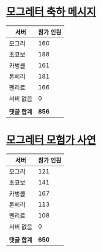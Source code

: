 # [모그레터 축하 메시지](./Event250701_v7_2_10th_moogleletter0.md)

|서버|참가 인원|
|-|-|
|모그리|160|
|초코보|188|
|카벙클|161|
|톤베리|181|
|펜리르|166|
|서버 없음|0|
|||
|**댓글 합계**|**856**|


# [모그레터 모험가 사연](./Event250701_v7_2_10th_moogleletter1.md)

|서버|참가 인원|
|-|-|
|모그리|121|
|초코보|141|
|카벙클|167|
|톤베리|113|
|펜리르|108|
|서버 없음|0|
|||
|**댓글 합계**|**650**|


